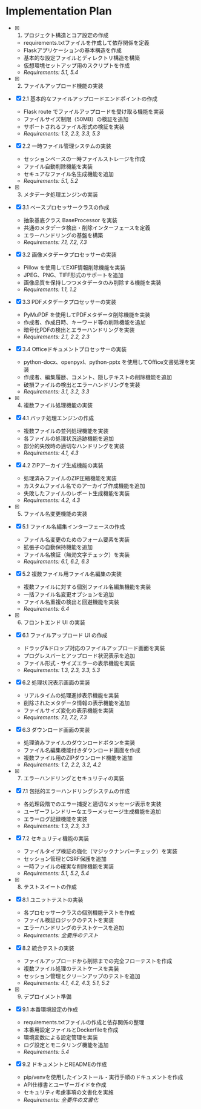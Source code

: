 # Implementation Plan

- [x] 1. プロジェクト構造とコア設定の作成
  - requirements.txtファイルを作成して依存関係を定義
  - Flaskアプリケーションの基本構造を作成
  - 基本的な設定ファイルとディレクトリ構造を構築
  - 仮想環境セットアップ用のスクリプトを作成
  - _Requirements: 5.1, 5.4_

- [x] 2. ファイルアップロード機能の実装
- [x] 2.1 基本的なファイルアップロードエンドポイントの作成
  - Flask route でファイルアップロードを受け取る機能を実装
  - ファイルサイズ制限（50MB）の検証を追加
  - サポートされるファイル形式の検証を実装
  - _Requirements: 1.3, 2.3, 3.3, 5.3_

- [x] 2.2 一時ファイル管理システムの実装
  - セッションベースの一時ファイルストレージを作成
  - ファイル自動削除機能を実装
  - セキュアなファイル名生成機能を追加
  - _Requirements: 5.1, 5.2_

- [x] 3. メタデータ処理エンジンの実装
- [x] 3.1 ベースプロセッサークラスの作成
  - 抽象基底クラス BaseProcessor を実装
  - 共通のメタデータ検出・削除インターフェースを定義
  - エラーハンドリングの基盤を構築
  - _Requirements: 7.1, 7.2, 7.3_

- [x] 3.2 画像メタデータプロセッサーの実装
  - Pillow を使用してEXIF情報削除機能を実装
  - JPEG、PNG、TIFF形式のサポートを追加
  - 画像品質を保持しつつメタデータのみ削除する機能を実装
  - _Requirements: 1.1, 1.2_

- [x] 3.3 PDFメタデータプロセッサーの実装
  - PyMuPDF を使用してPDFメタデータ削除機能を実装
  - 作成者、作成日時、キーワード等の削除機能を追加
  - 暗号化PDFの検出とエラーハンドリングを実装
  - _Requirements: 2.1, 2.2, 2.3_

- [x] 3.4 Officeドキュメントプロセッサーの実装
  - python-docx、openpyxl、python-pptx を使用してOffice文書処理を実装
  - 作成者、編集履歴、コメント、隠しテキストの削除機能を追加
  - 破損ファイルの検出とエラーハンドリングを実装
  - _Requirements: 3.1, 3.2, 3.3_

- [x] 4. 複数ファイル処理機能の実装
- [x] 4.1 バッチ処理エンジンの作成
  - 複数ファイルの並列処理機能を実装
  - 各ファイルの処理状況追跡機能を追加
  - 部分的失敗時の適切なハンドリングを実装
  - _Requirements: 4.1, 4.3_

- [x] 4.2 ZIPアーカイブ生成機能の実装
  - 処理済みファイルのZIP圧縮機能を実装
  - カスタムファイル名でのアーカイブ作成機能を追加
  - 失敗したファイルのレポート生成機能を実装
  - _Requirements: 4.2, 4.3_

- [x] 5. ファイル名変更機能の実装
- [x] 5.1 ファイル名編集インターフェースの作成
  - ファイル名変更のためのフォーム要素を実装
  - 拡張子の自動保持機能を追加
  - ファイル名検証（無効文字チェック）を実装
  - _Requirements: 6.1, 6.2, 6.3_

- [x] 5.2 複数ファイル用ファイル名編集の実装
  - 複数ファイルに対する個別ファイル名編集機能を実装
  - 一括ファイル名変更オプションを追加
  - ファイル名重複の検出と回避機能を実装
  - _Requirements: 6.4_

- [x] 6. フロントエンド UI の実装
- [x] 6.1 ファイルアップロード UI の作成
  - ドラッグ&ドロップ対応のファイルアップロード画面を実装
  - プログレスバーとアップロード状況表示を追加
  - ファイル形式・サイズエラーの表示機能を実装
  - _Requirements: 1.3, 2.3, 3.3, 5.3_

- [x] 6.2 処理状況表示画面の実装
  - リアルタイムの処理進捗表示機能を実装
  - 削除されたメタデータ情報の表示機能を追加
  - ファイルサイズ変化の表示機能を実装
  - _Requirements: 7.1, 7.2, 7.3_

- [x] 6.3 ダウンロード画面の実装
  - 処理済みファイルのダウンロードボタンを実装
  - ファイル名編集機能付きダウンロード画面を作成
  - 複数ファイル用のZIPダウンロード機能を追加
  - _Requirements: 1.2, 2.2, 3.2, 4.2_

- [x] 7. エラーハンドリングとセキュリティの実装
- [x] 7.1 包括的エラーハンドリングシステムの作成
  - 各処理段階でのエラー捕捉と適切なメッセージ表示を実装
  - ユーザーフレンドリーなエラーメッセージ生成機能を追加
  - エラーログ記録機能を実装
  - _Requirements: 1.3, 2.3, 3.3_

- [x] 7.2 セキュリティ機能の実装
  - ファイルタイプ検証の強化（マジックナンバーチェック）を実装
  - セッション管理とCSRF保護を追加
  - 一時ファイルの確実な削除機能を実装
  - _Requirements: 5.1, 5.2, 5.4_

- [x] 8. テストスイートの作成
- [x] 8.1 ユニットテストの実装
  - 各プロセッサークラスの個別機能テストを作成
  - ファイル検証ロジックのテストを実装
  - エラーハンドリングのテストケースを追加
  - _Requirements: 全要件のテスト_

- [x] 8.2 統合テストの実装
  - ファイルアップロードから削除までの完全フローテストを作成
  - 複数ファイル処理のテストケースを実装
  - セッション管理とクリーンアップのテストを追加
  - _Requirements: 4.1, 4.2, 4.3, 5.1, 5.2_

- [x] 9. デプロイメント準備
- [x] 9.1 本番環境設定の作成
  - requirements.txtファイルの作成と依存関係の整理
  - 本番用設定ファイルとDockerfileを作成
  - 環境変数による設定管理を実装
  - ログ設定とモニタリング機能を追加
  - _Requirements: 5.4_

- [x] 9.2 ドキュメントとREADMEの作成
  - pip/venvを使用したインストール・実行手順のドキュメントを作成
  - API仕様書とユーザーガイドを作成
  - セキュリティ考慮事項の文書化を実施
  - _Requirements: 全要件の文書化_